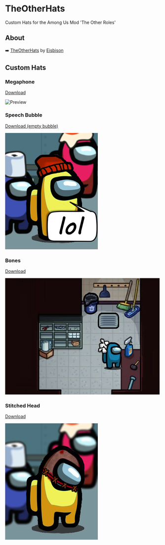 # TheOtherHats
Custom Hats for the Among Us Mod 'The Other Roles'

## About

:arrow_right: [TheOtherHats](https://github.com/Eisbison/TheOtherRoles#custom-hats) by [Eisbison](https://github.com/Eisbison)

## Custom Hats

### Megaphone

[Download](resources/hats/megaphone)

![Preview](https://i.imgur.com/bk4Lymd.gifv)

### Speech Bubble

[Download (empty bubble)](resources/hats/speech-bubble/speech-bubble_bounce.png)

![Preview](images/demo_speech-bubble.png)

### Bones

[Download](resources/hats/bones)

![Preview](images/demo_bones.png)

### Stitched Head

[Download](resources/hats/stitched/stitched.png)

![Preview](images/demo_stitched.png)

